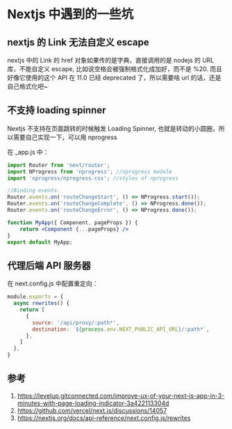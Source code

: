 # Nextjs 中遇到的一些坑

<!--
ID: 6e3a0606-da82-447d-aedf-1dad43b24fb9
Status: publish
Date: 2020-09-25T17:42:21
Modified: 2020-09-25T17:42:21
wp_id: 2042
-->

## nextjs 的 Link 无法自定义 escape

nextjs 中的 Link 的 href 对象如果传的是字典，直接调用的是 nodejs 的 URL 库，不能自定义 escape, 比如说空格会被强制格式化成加好，而不是 %20. 而且好像它使用的这个 API 在 11.0 已经 deprecated 了，所以需要啥 url 的话，还是自己格式化吧~

## 不支持 loading spinner

Nextjs 不支持在页面跳转的时候触发 Loading Spinner, 也就是转动的小圆圈，所以需要自己实现一下，可以用 nprogress

在 _app.js 中：

```jsx
import Router from 'next/router';
import NProgress from 'nprogress'; //nprogress module
import 'nprogress/nprogress.css'; //styles of nprogress

//Binding events. 
Router.events.on('routeChangeStart', () => NProgress.start());
Router.events.on('routeChangeComplete', () => NProgress.done());
Router.events.on('routeChangeError', () => NProgress.done());

function MyApp({ Component, pageProps }) {
    return <Component {...pageProps} />
}
export default MyApp;
```

## 代理后端 API 服务器

在 next.config.js 中配置重定向：

```js
module.exports = {
  async rewrites() {
    return [
      {
        source: '/api/proxy/:path*',
        destination: `${process.env.NEXT_PUBLIC_API_URL}/:path*`,
      },
    ]
  },
}
```

## 参考

1. https://levelup.gitconnected.com/improve-ux-of-your-next-js-app-in-3-minutes-with-page-loading-indicator-3a422113304d
2. https://github.com/vercel/next.js/discussions/14057
3. https://nextjs.org/docs/api-reference/next.config.js/rewrites